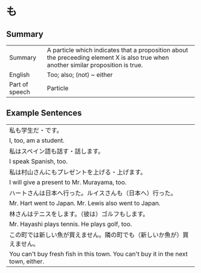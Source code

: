 # も

## Summary

<table><tr>   <td>Summary</td>   <td>A particle which indicates that a proposition about the preceeding element X is also true when another similar proposition is true.</td></tr><tr>   <td>English</td>   <td>Too; also; (not) ~ either</td></tr><tr>   <td>Part of speech</td>   <td>Particle</td></tr></table>

## Example Sentences

<table><tr><td>私も学生だ・です。</td></tr><tr><td>I, too, am a student.</td></tr><tr><td>私はスペイン語も話す・話します。</td></tr><tr><td>I speak Spanish, too.</td></tr><tr><td>私は村山さんにもプレゼントを上げる・上げます。</td></tr><tr><td>I will give a present to Mr. Murayama, too.</td></tr><tr><td>ハートさんは日本へ行った。ルイスさんも（日本へ）行った。</td></tr><tr><td>Mr. Hart went to Japan. Mr. Lewis also went to Japan.</td></tr><tr><td>林さんはテニスをします。（彼は）ゴルフもします。</td></tr><tr><td>Mr. Hayashi plays tennis. He plays golf, too.</td></tr><tr><td>この町では新しい魚が買えません。隣の町でも（新しいか魚が）買えません。</td></tr><tr><td>You can't buy fresh fish in this town. You can't buy it in the next town, either.</td></tr></table>

